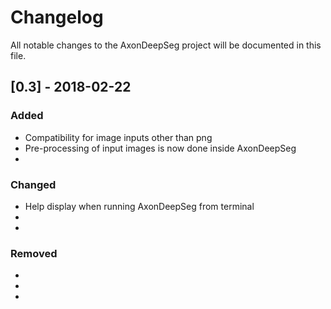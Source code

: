 # Changelog

All notable changes to the AxonDeepSeg project will be documented in this file.

## [0.3] - 2018-02-22

### Added

- Compatibility for image inputs other than png
- Pre-processing of input images is now done inside AxonDeepSeg
-

### Changed

- Help display when running AxonDeepSeg from terminal
-
-

### Removed

-
-
-


